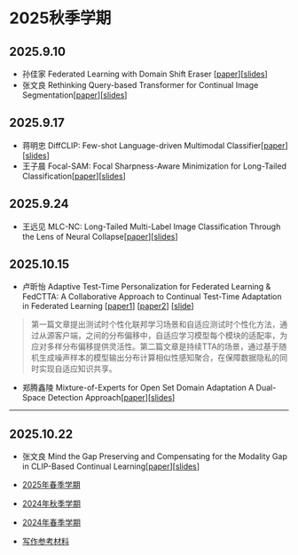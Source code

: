 # 2025秋季学期
## 2025.9.10
 - 孙佳家 Federated Learning with Domain Shift Eraser [[paper](./assets/papers/Federated%20Learning%20with%20Domain%20Shift%20Eraser.pdf)][[slides](./assets/slides/2025.9.10组会%20孙佳家.pptx)]
- 张文良 Rethinking Query-based Transformer for Continual Image Segmentation[[paper](./assets/papers/Rethinking%20Query-based%20Transformer%20for%20Continual%20Image%20Segmentation.pdf)][[slides](./assets/slides/20250910-zhangwl.pptx)]
## 2025.9.17
 - 蒋明忠 DiffCLIP: Few-shot Language-driven Multimodal Classifier[[paper](./assets/papers/DiffCLIP%20Few-shot%20Language-driven%20Multimodal%20Classifier.pdf)][[slides](./assets/slides/2025.9.17%E7%BB%84%E4%BC%9A-%E8%92%8B%E6%98%8E%E5%BF%A0.pdf)]
 - 王子晨 Focal-SAM: Focal Sharpness-Aware Minimization for Long-Tailed Classification[[paper](./assets/papers/Focal-SAM%3A%20Focal%20Sharpness-Aware%20Minimization%20for%20Long-Tailed%20Classification.pdf)][[slides](./assets/slides/2025.9.17%E7%BB%84%E4%BC%9A%20%E7%8E%8B%E5%AD%90%E6%99%A8.pptx)]
## 2025.9.24
 - 王远见 MLC-NC: Long-Tailed Multi-Label Image Classification Through the Lens of Neural Collapse[[paper](./assets/papers/MLC-NC%20Long-Tailed%20Multi-Label%20Image%20Classification%20Through%20the%20Lens%20of%20Neural%20Collapse.pdf)][[slides](./assets/slides/2025.09.24%E7%BB%84%E4%BC%9A%20%E7%8E%8B%E8%BF%9C%E8%A7%81.pdf)]
## 2025.10.15
 - 卢昕怡 Adaptive Test-Time Personalization for Federated Learning & FedCTTA: A Collaborative Approach to Continual Test-Time Adaptation in Federated Learning [[paper1](./assets/papers/Adaptive%20Test-Time%20Personalization%20for.pdf)] [[paper2](./assets/papers/FedCTTA_A%20Collaborative%20Approach%20to%20Continual.pdf)] [[slide](./assets/slides/20251015-lxy.pdf)]
> 第一篇文章提出测试时个性化联邦学习场景和自适应测试时个性化方法，通过从源客户端，之间的分布偏移中，自适应学习模型每个模块的适配率，为应对多样分布偏移提供灵活性。第二篇文章是持续TTA的场景，通过基于随机生成噪声样本的模型输出分布计算相似性感知聚合，在保障数据隐私的同时实现自适应知识共享。
 - 郑腾鑫陵 Mixture-of-Experts for Open Set Domain  Adaptation A Dual-Space Detection Approach[[paper](./assets/papers/Mixture-of-Experts%20for%20Open%20Set%20Domain%20%20Adaptation%20A%20Dual-Space%20Detection%20Approach.pdf)][[slides](./assets/slides/2025.10.15组会郑腾鑫陵.pdf)]
---
## 2025.10.22
 - 张文良 Mind the Gap Preserving and Compensating for the Modality Gap in CLIP-Based Continual Learning[[paper](./assets/papers/Mind%20the%20Gap%20Preserving%20and%20Compensating%20for%20the%20Modality%20Gap%20in%20CLIP-Based%20Continual%20Learning.pdf)][[slides](./assets/slides/20251022-zhangwl%20.pptx)]
 
- [2025年春季学期](./2025-spring.md)
- [2024年秋季学期](./2024-autumn.md)
- [2024年春季学期](./2024-spring.md)
- [写作参考材料](./documents.md)
